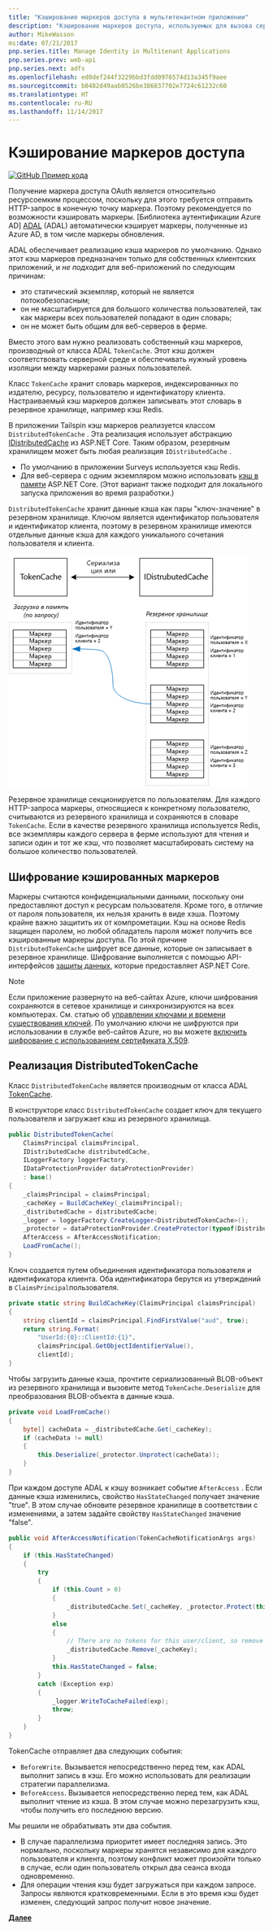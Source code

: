 ```yaml
---
title: "Кэширование маркеров доступа в мультитенантном приложении"
description: "Кэширование маркеров доступа, используемых для вызова серверного веб-API"
author: MikeWasson
ms:date: 07/21/2017
pnp.series.title: Manage Identity in Multitenant Applications
pnp.series.prev: web-api
pnp.series.next: adfs
ms.openlocfilehash: ed0def244f3229bbd3fdd0976574d13a345f9aee
ms.sourcegitcommit: b0482d49aab0526be386837702e7724c61232c60
ms.translationtype: HT
ms.contentlocale: ru-RU
ms.lasthandoff: 11/14/2017
---
```

# <a name="cache-access-tokens"></a>Кэширование маркеров доступа

[![GitHub](../_images/github.png) Пример кода][sample application]

Получение маркера доступа OAuth является относительно ресурсоемким процессом, поскольку для этого требуется отправить HTTP-запрос в конечную точку маркера. Поэтому рекомендуется по возможности кэшировать маркеры. [Библиотека аутентификации Azure AD] [ ADAL] (ADAL) автоматически кэширует маркеры, полученные из Azure AD, в том числе маркеры обновления.

ADAL обеспечивает реализацию кэша маркеров по умолчанию. Однако этот кэш маркеров предназначен только для собственных клиентских приложений, и *не подходит* для веб-приложений по следующим причинам:

* это статический экземпляр, который не является потокобезопасным;
* он не масштабируется для большого количества пользователей, так как маркеры всех пользователей попадают в один словарь;
* он не может быть общим для веб-серверов в ферме.

Вместо этого вам нужно реализовать собственный кэш маркеров, производный от класса ADAL `TokenCache`. Этот кэш должен соответствовать серверной среде и обеспечивать нужный уровень изоляции между маркерами разных пользователей.

Класс `TokenCache` хранит словарь маркеров, индексированных по издателю, ресурсу, пользователю и идентификатору клиента. Настраиваемый кэш маркеров должен записывать этот словарь в резервное хранилище, например кэш Redis.

В приложении Tailspin кэш маркеров реализуется классом `DistributedTokenCache` . Эта реализация использует абстракцию [IDistributedCache][distributed-cache] из ASP.NET Core. Таким образом, резервным хранилищем может быть любая реализация `IDistributedCache` .

* По умолчанию в приложении Surveys используется кэш Redis.
* Для веб-сервера с одним экземпляром можно использовать [кэш в памяти][in-memory-cache] ASP.NET Core. (Этот вариант также подходит для локального запуска приложения во время разработки.)

`DistributedTokenCache` хранит данные кэша как пары "ключ-значение" в резервном хранилище. Ключом является идентификатор пользователя и идентификатор клиента, поэтому в резервном хранилище имеются отдельные данные кэша для каждого уникального сочетания пользователя и клиента.

![Кэш маркеров](./images/token-cache.png)

Резервное хранилище секционируется по пользователям. Для каждого HTTP-запроса маркеры, относящиеся к конкретному пользователю, считываются из резервного хранилища и сохраняются в словаре `TokenCache`. Если в качестве резервного хранилища используется Redis, все экземпляры каждого сервера в ферме используют для чтения и записи один и тот же кэш, что позволяет масштабировать систему на большое количество пользователей.

## <a name="encrypting-cached-tokens"></a>Шифрование кэшированных маркеров
Маркеры считаются конфиденциальными данными, поскольку они предоставляют доступ к ресурсам пользователя. Кроме того, в отличие от пароля пользователя, их нельзя хранить в виде хэша. Поэтому крайне важно защитить их от компрометации. Кэш на основе Redis защищен паролем, но любой обладатель пароля может получить все кэшированные маркеры доступа. По этой причине `DistributedTokenCache` шифрует все данные, которые он записывает в резервное хранилище. Шифрование выполняется с помощью API-интерфейсов [защиты данных][data-protection], которые предоставляет ASP.NET Core.

> [!NOTE]
> Если приложение развернуто на веб-сайтах Azure, ключи шифрования сохраняются в сетевое хранилище и синхронизируются на всех компьютерах. См. статью об [управлении ключами и времени существования ключей][key-management]. По умолчанию ключи не шифруются при использовании в службе веб-сайтов Azure, но вы можете [включить шифрование с использованием сертификата X.509][x509-cert-encryption].
> 
> 

## <a name="distributedtokencache-implementation"></a>Реализация DistributedTokenCache
Класс `DistributedTokenCache` является производным от класса ADAL [TokenCache][tokencache-class].

В конструкторе класс `DistributedTokenCache` создает ключ для текущего пользователя и загружает кэш из резервного хранилища.

```csharp
public DistributedTokenCache(
    ClaimsPrincipal claimsPrincipal,
    IDistributedCache distributedCache,
    ILoggerFactory loggerFactory,
    IDataProtectionProvider dataProtectionProvider)
    : base()
{
    _claimsPrincipal = claimsPrincipal;
    _cacheKey = BuildCacheKey(_claimsPrincipal);
    _distributedCache = distributedCache;
    _logger = loggerFactory.CreateLogger<DistributedTokenCache>();
    _protector = dataProtectionProvider.CreateProtector(typeof(DistributedTokenCache).FullName);
    AfterAccess = AfterAccessNotification;
    LoadFromCache();
}
```

Ключ создается путем объединения идентификатора пользователя и идентификатора клиента. Оба идентификатора берутся из утверждений в `ClaimsPrincipal`пользователя.

```csharp
private static string BuildCacheKey(ClaimsPrincipal claimsPrincipal)
{
    string clientId = claimsPrincipal.FindFirstValue("aud", true);
    return string.Format(
        "UserId:{0}::ClientId:{1}",
        claimsPrincipal.GetObjectIdentifierValue(),
        clientId);
}
```

Чтобы загрузить данные кэша, прочтите сериализованный BLOB-объект из резервного хранилища и вызовите метод `TokenCache.Deserialize` для преобразования BLOB-объекта в данные кэша.

```csharp
private void LoadFromCache()
{
    byte[] cacheData = _distributedCache.Get(_cacheKey);
    if (cacheData != null)
    {
        this.Deserialize(_protector.Unprotect(cacheData));
    }
}
```

При каждом доступе ADAL к кэшу возникает событие `AfterAccess` . Если данные кэша изменились, свойство `HasStateChanged` получает значение "true". В этом случае обновите резервное хранилище в соответствии с изменениями, а затем задайте свойству `HasStateChanged` значение "false".

```csharp
public void AfterAccessNotification(TokenCacheNotificationArgs args)
{
    if (this.HasStateChanged)
    {
        try
        {
            if (this.Count > 0)
            {
                _distributedCache.Set(_cacheKey, _protector.Protect(this.Serialize()));
            }
            else
            {
                // There are no tokens for this user/client, so remove the item from the cache.
                _distributedCache.Remove(_cacheKey);
            }
            this.HasStateChanged = false;
        }
        catch (Exception exp)
        {
            _logger.WriteToCacheFailed(exp);
            throw;
        }
    }
}
```

TokenCache отправляет два следующих события:

* `BeforeWrite`. Вызывается непосредственно перед тем, как ADAL выполнит запись в кэш. Его можно использовать для реализации стратегии параллелизма.
* `BeforeAccess`. Вызывается непосредственно перед тем, как ADAL выполнит чтение из кэша. В этом случае можно перезагрузить кэш, чтобы получить его последнюю версию.

Мы решили не обрабатывать эти два события.

* В случае параллелизма приоритет имеет последняя запись. Это нормально, поскольку маркеры хранятся независимо для каждого пользователя и клиента, поэтому конфликт может произойти только в случае, если один пользователь открыл два сеанса входа одновременно.
* Для операции чтения кэш будет загружаться при каждом запросе. Запросы являются кратковременными. Если в это время кэш будет изменен, следующий запрос получит новое значение.

[**Далее**][client-assertion]

<!-- links -->
[ADAL]: https://msdn.microsoft.com/library/azure/jj573266.aspx
[client-assertion]: ./client-assertion.md
[data-protection]: /aspnet/core/security/data-protection/
[distributed-cache]: /aspnet/core/performance/caching/distributed
[key-management]: /aspnet/core/security/data-protection/configuration/default-settings
[in-memory-cache]: /aspnet/core/performance/caching/memory
[tokencache-class]: https://msdn.microsoft.com/library/azure/microsoft.identitymodel.clients.activedirectory.tokencache.aspx
[x509-cert-encryption]: /aspnet/core/security/data-protection/implementation/key-encryption-at-rest#x509-certificate
[sample application]: https://github.com/mspnp/multitenant-saas-guidance
